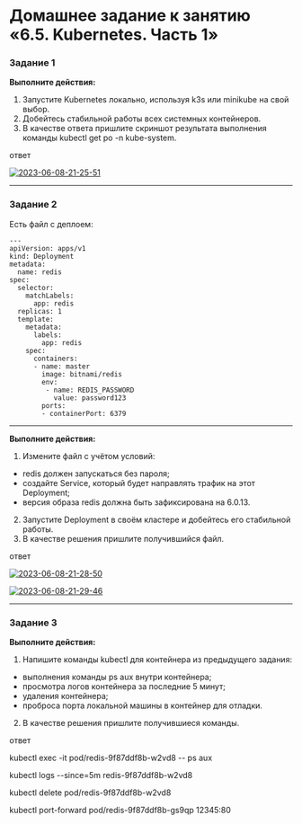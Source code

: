 # Домашнее задание к занятию «6.5. Kubernetes. Часть 1»


### Задание 1

**Выполните действия:**

1. Запустите Kubernetes локально, используя k3s или minikube на свой выбор.
1. Добейтесь стабильной работы всех системных контейнеров.
2. В качестве ответа пришлите скриншот результата выполнения команды kubectl get po -n kube-system.

ответ

<a href="https://ibb.co/rpzGBZS"><img src="https://i.ibb.co/rpzGBZS/2023-06-08-21-25-51.png" alt="2023-06-08-21-25-51" border="0"></a>

------
### Задание 2


Есть файл с деплоем:

```
---
apiVersion: apps/v1
kind: Deployment
metadata:
  name: redis
spec:
  selector:
    matchLabels:
      app: redis
  replicas: 1
  template:
    metadata:
      labels:
        app: redis
    spec:
      containers:
      - name: master
        image: bitnami/redis
        env:
         - name: REDIS_PASSWORD
           value: password123
        ports:
        - containerPort: 6379
```

------
**Выполните действия:**

1. Измените файл с учётом условий:

 * redis должен запускаться без пароля;
 * создайте Service, который будет направлять трафик на этот Deployment;
 * версия образа redis должна быть зафиксирована на 6.0.13.

2. Запустите Deployment в своём кластере и добейтесь его стабильной работы.
3. В качестве решения пришлите получившийся файл.

ответ

<a href="https://ibb.co/jbYTnZk"><img src="https://i.ibb.co/jbYTnZk/2023-06-08-21-28-50.png" alt="2023-06-08-21-28-50" border="0"></a>

<a href="https://ibb.co/GW5mp8G"><img src="https://i.ibb.co/GW5mp8G/2023-06-08-21-29-46.png" alt="2023-06-08-21-29-46" border="0"></a>

------
### Задание 3

**Выполните действия:**

1. Напишите команды kubectl для контейнера из предыдущего задания:

 - выполнения команды ps aux внутри контейнера;
 - просмотра логов контейнера за последние 5 минут;
 - удаления контейнера;
 - проброса порта локальной машины в контейнер для отладки.

2. В качестве решения пришлите получившиеся команды.

ответ

kubectl exec -it pod/redis-9f87ddf8b-w2vd8 -- ps aux

kubectl logs --since=5m redis-9f87ddf8b-w2vd8

kubectl delete pod/redis-9f87ddf8b-w2vd8

kubectl port-forward pod/redis-9f87ddf8b-gs9qp 12345:80
